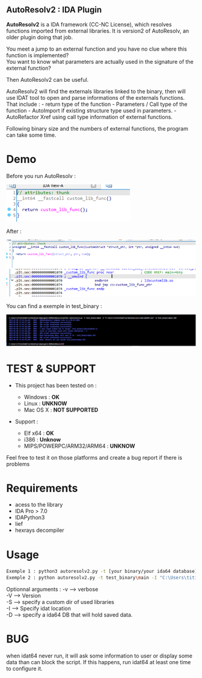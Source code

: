 ## AutoResolv2 : IDA Plugin

__AutoResolv2__ is a IDA framework (CC-NC License), which resolves functions imported from external libraries. It is version2 of AutoResolv, an older plugin doing that job.  

You meet a jump to an external function and you have no clue where this function is implemented?  
You want to know what parameters are actually used in the signature of the external function?  

Then AutoResolv2 can be useful.

AutoResolv2 will find the externals libraries linked to the binary, then will use IDAT tool to open and parse informations of the externals functions.
That include : 
    - return type of the function
    - Parameters / Call type of the function
    - AutoImport if existing structure type used in parameters.
    - AutoRefactor Xref using call type information of external functions.

Following binary size and the numbers of external functions, the program can take some time.  

# Demo

Before you run AutoResolv : 

![Before](img/before.png)

After :

![After-Function Signature](img/after1.png) ![After-Comment](img/after2.png)

You can find a exemple in test_binary : 

![Example Console output](img/console.png)

# TEST & SUPPORT

- This project has been tested on :  
    - Windows : **OK**  
    - Linux : **UNKNOW**
    - Mac OS X : **NOT SUPPORTED**

- Support : 
    - Elf x64 : **OK**  
    - i386 : **Unknow**  
    - MIPS/POWERPC/ARM32/ARM64 : **UNKNOW**

Feel free to test it on those platforms and create a bug report if there is problems

# Requirements 

- acess to the library
- IDA Pro > 7.0
- IDAPython3
- lief
- hexrays decompiler


# Usage

```bash
Exemple 1 : python3 autoresolv2.py -t [your binary/your ida64 database] 
Exemple 2 : python autoresolv2.py -t test_binary\main -I "C:\Users\titip\OneDrive\Desktop\secu\ida\idat64.exe" -v -D test_binary\main.i64
```


Optionnal arguments : 
    -v --> verbose  
    -V --> Version  
    -S --> specify a custom dir of used libraries  
    -I --> Specify idat location  
    -D --> specify a ida64 DB that will hold saved data. 


# BUG

when idat64 never run, it will ask some information to user or display some data than can block the script. 
If this happens, run idat64 at least one time to configure it. 